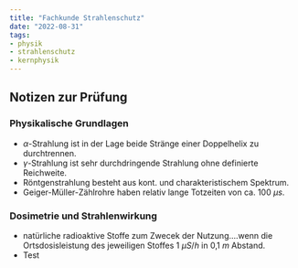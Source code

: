 ```yaml
---
title: "Fachkunde Strahlenschutz"
date: "2022-08-31"
tags:
- physik
- strahlenschutz
- kernphysik
---
```

## Notizen zur Prüfung
### Physikalische Grundlagen
- $\alpha$-Strahlung ist in der Lage beide Stränge einer Doppelhelix zu durchtrennen.
- $\gamma$-Strahlung ist sehr durchdringende Strahlung ohne definierte Reichweite.
- Röntgenstrahlung besteht aus kont. und charakteristischem Spektrum.
- Geiger-Müller-Zählrohre haben relativ lange Totzeiten von ca. 100 $\mu s$.

### Dosimetrie und Strahlenwirkung
- natürliche radioaktive Stoffe zum Zwecek der Nutzung....wenn die Ortsdosisleistung des jeweiligen Stoffes 1 $\mu S/h$ in 0,1 $m$ Abstand.
- Test
